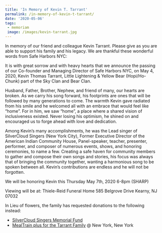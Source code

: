 ```yaml
---
title: 'In Memory of Kevin T. Tarrant'
permalink: /in-memory-of-kevin-t-tarrant/
date: '2020-05-06'
tags:
 - memoriam
 image: /images/kevin-tarrant.jpg
---
```

In memory of our friend and colleague Kevin Tarrant. Please give as you are able to support his family and his legacy. We are thankful these wonderful words from Safe Harbors NYC:


It is with great sorrow and with heavy hearts that we announce the passing of our Co-founder and Managing Director of Safe Harbors NYC, on May 4, 2020, Kevin Thomas Tarrant, Little Lightening & Yellow Bear (Hopi/Ho-Chunk) part of the Sky Clan and Bear Clan.

Husband, Father, Brother, Nephew, and friend of many, our hearts are broken. As we carry his song forward, his footprints are ones that will be followed by many generations to come. The warmth Kevin gave radiated from his smile and he welcomed all with an embrace that would feel like “home”. For in him, we saw “home”, a place where a shared vision of inclusiveness existed. Never losing his optimism, he shined on and encouraged us to forge ahead with love and dedication.

Among Kevin’s many accomplishments, he was the Lead singer of SilverCloud Singers (New York City), Former Executive Director of the American Indian Community House, Panel-speaker, teacher, presenter, performer, and composer of numerous events, shows, and honoring ceremonies, to name a few. Creating a safe haven for community members to gather and compose their own songs and stories, his focus was always that of bringing the community together, wanting a harmonious song to be spoken between all. Kevin’s contributions are endless and he will not be forgotten.


We will be honoring Kevin this Thursday May 7th, 2020 6-8pm (SHARP)

Viewing will be at:
Thiele-Reid Funeral Home
585 Belgrove Drive Kearny, NJ 07032

In Lieu of flowers, the family has requested donations to the following instead:
*   [SilverCloud Singers Memorial Fund](http://fnd.us/91ezxb?ref=sh_d8zS94)
*   [MealTrain plus for the Tarrant Family](https://www.mealtrain.com/trains/w1kydq/donate/?fbclid=IwAR3YM9NZZA0eKCBEU73MDyMAq2EDcQCRsE-mb-7Wcwbf0ETnkvCfZ9YDCzE) @ New York, New York
